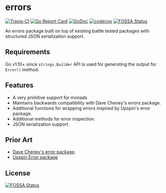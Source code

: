 # errors 

[![Travis-CI](https://travis-ci.org/etherlabsio/errors.svg)](https://travis-ci.org/etherlabsio/errors) [![Go Report Card](https://goreportcard.com/badge/github.com/etherlabsio/errors)](https://goreportcard.com/report/github.com/etherlabsio/errors) [![GoDoc](https://godoc.org/github.com/etherlabsio/errors?status.svg)](https://godoc.org/github.com/etherlabsio/errors) [![codecov](https://codecov.io/gh/etherlabsio/errors/branch/master/graph/badge.svg)](https://codecov.io/gh/etherlabsio/errors)
[![FOSSA Status](https://app.fossa.io/api/projects/git%2Bgithub.com%2Fetherlabsio%2Ferrors.svg?type=shield)](https://app.fossa.io/projects/git%2Bgithub.com%2Fetherlabsio%2Ferrors?ref=badge_shield)

An errors package built on top of existing battle tested packages with structured JSON serialization support.

## Requirements

Go v1.10+ since `strings.Builder` API is used for generating the output for `Error()` method.

## Features

* A very primitive support for monads
* Maintains backwards compatibility with Dave Cheney's errors package.
* Additional functions for wrapping errors inspired by Upspin's error package.
* Additional methods for error inspection.
* JSON serialization support.

## Prior Art

* [Dave Cheney's error package](https://github.com/pkg/errors).
* [Upspin Error package](https://github.com/upspin/upspin/blob/master/errors)


## License
[![FOSSA Status](https://app.fossa.io/api/projects/git%2Bgithub.com%2Fetherlabsio%2Ferrors.svg?type=large)](https://app.fossa.io/projects/git%2Bgithub.com%2Fetherlabsio%2Ferrors?ref=badge_large)